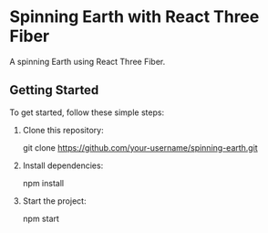 # Spinning Earth with React Three Fiber

A spinning Earth using React Three Fiber.

## Getting Started

To get started, follow these simple steps:

1. Clone this repository:

   git clone https://github.com/your-username/spinning-earth.git

2. Install dependencies:

    npm install

3. Start the project:

    npm start